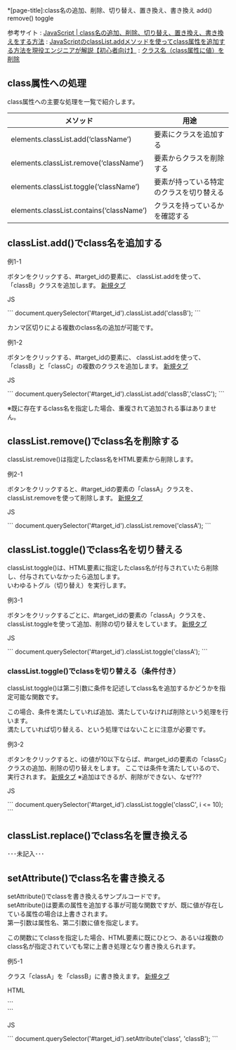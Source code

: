 *[page-title]:class名の追加、削除、切り替え、置き換え、書き換え add() remove() toggle

参考サイト
: [JavaScript | class名の追加、削除、切り替え、置き換え、書き換えをする方法](https://1-notes.com/javascript-operate-class-name/)
: [JavaScriptのclassList.addメソッドを使ってclass属性を追加する方法を現役エンジニアが解説【初心者向け】](https://techacademy.jp/magazine/27026)
: [クラス名（class属性に値）を削除](https://shanabrian.com/web/javascript/remove-class.php)

## class属性への処理
class属性への主要な処理を一覧で紹介します。


|  メソッド| 用途 |
| -------- | -------- |
|elements.<span class="green bold">classList.add</span>(‘className’)	|要素にクラスを追加する|
|elements.<span class="green bold">classList.remove</span>(‘className’)	|要素からクラスを削除する|
|elements.<span class="green bold">classList.toggle</span>(‘className’)	|要素が持っている特定のクラスを切り替える|
|elements.<span class="green bold">classList.contains</span>(‘className’)	|クラスを持っているかを確認する|



## classList.add()でclass名を追加する

<div class="exp">
	<p class="tmp"><span>例1-1</span></p>
	ボタンをクリックする、#target_idの要素に、 classList.addを使って、「classB」クラスを追加します。
	<a href="sample/sample(add)/index1.html" target="_blank">新規タブ</a>
</div>

<p class="lang">JS</p>
```
document.querySelector('#target_id').classList.add('classB');
```

カンマ区切りによる複数のclass名の追加が可能です。
<div class="exp">
	<p class="tmp"><span>例1-2</span></p>
	ボタンをクリックする、#target_idの要素に、 classList.addを使って、「classB」と「classC」の複数のクラスを追加します。
	<a href="sample/sample(add)/index2.html" target="_blank">新規タブ</a>
</div>
<p class="lang">JS</p>
```
document.querySelector('#target_id').classList.add('classB','classC');
```

※既に存在するclass名を指定した場合、重複されて追加される事はありません。

## classList.remove()でclass名を削除する

classList.remove()は指定したclass名をHTML要素から削除します。

<div class="exp">
	<p class="tmp"><span>例2-1</span></p>
	ボタンをクリックすると、#target_idの要素の「classA」クラスを、 classList.removeを使って削除します。
	<a href="sample/sample(remove)/index1.html" target="_blank">新規タブ</a>
</div>

<p class="lang">JS</p>
```
document.querySelector('#target_id').classList.remove('classA');
```

## classList.toggle()でclass名を切り替える

classList.toggle()は、HTML要素に指定したclass名が付与されていたら削除し、付与されていなかったら追加します。  
いわゆるトグル（切り替え）を実行します。

<div class="exp">
	<p class="tmp"><span>例3-1</span></p>
	ボタンをクリックするごとに、#target_idの要素の「classA」クラスを、 classList.toggleを使って追加、削除の切り替えをしています。
	<a href="sample/sample(toggle)/index1.html" target="_blank">新規タブ</a>
</div>

<p class="lang">JS</p>
```
document.querySelector('#target_id').classList.toggle('classA');
```

### classList.toggle()でclassを切り替える（条件付き）

classList.toggle()は第二引数に条件を記述してclass名を追加するかどうかを指定可能な関数です。

この場合、条件を満たしていれば追加、満たしていなければ削除という処理を行います。  
満たしていれば切り替える、という処理ではないことに注意が必要です。

<div class="exp">
	<p class="tmp"><span>例3-2</span></p>
	ボタンをクリックすると、iの値が10以下ならば、#target_idの要素の「classC」クラスの追加、削除の切り替えをします。  
	ここでは条件を満たしているので、実行されます。  
	<a href="sample/sample(toggle)/index2.html" target="_blank">新規タブ</a>
		<span class="red">※追加はできるが、削除ができない、なぜ???</span>
</div>

<p class="lang">JS</p>
```
document.querySelector('#target_id').classList.toggle('classC', i <= 10);
```

## classList.replace()でclass名を置き換える

･･･未記入･･･


## setAttribute()でclass名を書き換える

setAttribute()でclassを書き換えるサンプルコードです。  
setAttribute()は要素の属性を追加する事が可能な関数ですが、既に値が存在している属性の場合は上書きされます。  
第一引数は属性名、第二引数に値を指定します。

この関数にてclassを指定した場合、HTML要素に既にひとつ、あるいは複数のclass名が指定されていても常に上書き処理となり書き換えられます。

<div class="exp">
	<p class="tmp"><span>例5-1</span></p>
	クラス「classA」を「classB」に書き換えます。
	<a href="sample/sample(setAttribute)/index1.html" target="_blank">新規タブ</a>
</div>

<p class="lang">HTML</p>
```
<div id="target_id" class="classA"></div>
```
<p class="lang">JS</p>
```
document.querySelector('#target_id').setAttribute('class', 'classB');
```







